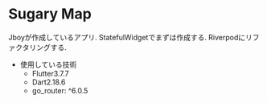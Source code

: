 # Sugary Map
Jboyが作成しているアプリ.
StatefulWidgetでまずは作成する.
Riverpodにリファクタリングする.

- 使用している技術
  - Flutter3.7.7
  - Dart2.18.6
  - go_router: ^6.0.5
